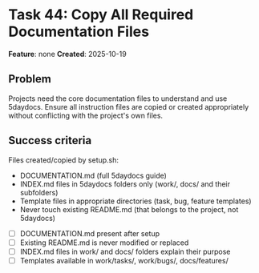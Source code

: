 # Task 44: Copy All Required Documentation Files

**Feature**: none
**Created**: 2025-10-19


## Problem
Projects need the core documentation files to understand and use 5daydocs. Ensure all instruction files are copied or created appropriately without conflicting with the project's own files.

## Success criteria
Files created/copied by setup.sh:
- DOCUMENTATION.md (full 5daydocs guide)
- INDEX.md files in 5daydocs folders only (work/, docs/ and their subfolders)
- Template files in appropriate directories (task, bug, feature templates)
- Never touch existing README.md (that belongs to the project, not 5daydocs)

- [ ] DOCUMENTATION.md present after setup
- [ ] Existing README.md is never modified or replaced
- [ ] INDEX.md files in work/ and docs/ folders explain their purpose
- [ ] Templates available in work/tasks/, work/bugs/, docs/features/

